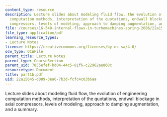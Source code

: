 ```yaml
---
content_type: resource
description: Lecture slides about modeling fluid flow, the evolution of engineering
  computation methods, interpretation of the quotations, endwall blockage in axial
  compressors, levels of modeling, approach to damping augmentation, and a summary.
file: /courses/16-540-internal-flows-in-turbomachines-spring-2006/22a15645d0893ea67b3dfcfc4c03b6aa_part1b.pdf
file_type: application/pdf
learning_resource_types:
- Lecture Notes
license: https://creativecommons.org/licenses/by-nc-sa/4.0/
ocw_type: OCWFile
parent_title: Lecture Notes
parent_type: CourseSection
parent_uid: 7855efef-bd04-44c5-81f6-c22962ae860c
resourcetype: Document
title: part1b.pdf
uid: 22a15645-d089-3ea6-7b3d-fcfc4c03b6aa
---
```

Lecture slides about modeling fluid flow, the evolution of engineering computation methods, interpretation of the quotations, endwall blockage in axial compressors, levels of modeling, approach to damping augmentation, and a summary.